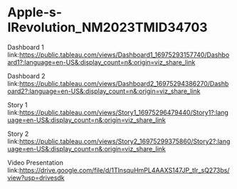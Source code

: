 # Apple-s-IRevolution_NM2023TMID34703

Dashboard 1 link:https://public.tableau.com/views/Dashboard1_16975293157740/Dashboard1?:language=en-US&:display_count=n&:origin=viz_share_link

Dashboard 2 link:https://public.tableau.com/views/Dashboard2_16975294386270/Dashboard2?:language=en-US&:display_count=n&:origin=viz_share_link

Story 1 link:https://public.tableau.com/views/Story1_16975296479440/Story1?:language=en-US&:display_count=n&:origin=viz_share_link

Story 2 link:https://public.tableau.com/views/Story2_16975299375860/Story2?:language=en-US&:display_count=n&:origin=viz_share_link

Video Presentation link:https://drive.google.com/file/d/1TlnsquHmPL4AAXS147JP_tIr_sQ273bs/view?usp=drivesdk
